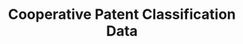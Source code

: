 ---
layout: default
bigquery: https://console.cloud.google.com/bigquery?p=patents-public-data&d=cpc&page=dataset
citation: '“Cooperative Patent Classification” by the EPO and USPTO, for public use. '
contributors: EPO, USPTO
cost: None
description: Cooperative Patent Classification Data contains the scheme and definitions
  of the Cooperative Patent Classification system for classifying patent documents.
  The CPC is the result of a partnership between the EPO and the USPTO in their joint
  effort to develop a common, internationally compatible classification system for
  technical documents, in particular patent publications, which will be used by both
  offices in the patent granting process
documentation: https://www.cooperativepatentclassification.org/cpcSchemeAndDefinitions
last_edit: 04/09/2022, 20:44:17
location: https://www.cooperativepatentclassification.org/index
maintained_by: USPTO, EPO
schema_fields:
- childGroups
- glossary
- sizeCache
- dateRevised
- limiting_references
- application_references
- breakdownCode
- not_allocatable
- residual_references
- residualReferences
- child_groups
- parents
- ipcConcordant
- titleFull
- informative_references
- ipc_concordant
- definition
- informativeReferences
- breakdown_code
- titlePart
- limitingReferences
- title_part
- symbol
- date_revised
- status
- level
- notAllocatable
- synonyms
- title_full
- additional_only
- applicationReferences
- children
shortname: cooperative_patent_classification
tags:
- patents
- science
title: Cooperative Patent Classification Data
uuid: 984374a7-16e9-4b35-9445-458daceb01bf
---